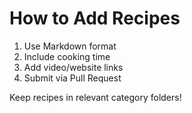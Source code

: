 # How to Add Recipes

1. Use Markdown format
2. Include cooking time
3. Add video/website links
4. Submit via Pull Request

Keep recipes in relevant category folders!
